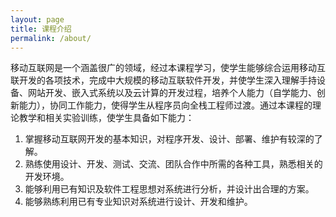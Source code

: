 ```yaml
---
layout: page
title: 课程介绍
permalink: /about/
---
```


移动互联网是一个涵盖很广的领域，经过本课程学习，使学生能够综合运用移动互联开发的各项技术，完成中大规模的移动互联软件开发，并使学生深入理解手持设备、网站开发、嵌入式系统以及云计算的开发过程，培养个人能力（自学能力、创新能力），协同工作能力，使得学生从程序员向全栈工程师过渡。通过本课程的理论教学和相关实验训练，使学生具备如下能力：

1. 掌握移动互联网开发的基本知识，对程序开发、设计、部署、维护有较深的了解。
2. 熟练使用设计、开发、测试、交流、团队合作中所需的各种工具，熟悉相关的开发环境。
3. 能够利用已有知识及软件工程思想对系统进行分析，并设计出合理的方案。
4. 能够熟练利用已有专业知识对系统进行设计、开发和维护。
